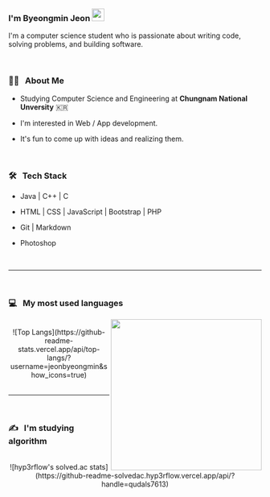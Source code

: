 ### I'm Byeongmin Jeon  <img src="https://github.com/souvikguria98/souvikguria98/blob/master/Hi.gif" width="25">


I'm a computer science student who is passionate about writing code, solving problems, and building software.


<br>


<h3> 👨🏻 &nbsp; About Me </h3>

- Studying Computer Science and Engineering at <b>Chungnam National Unversity</b> :kr:

- I'm interested in Web / App development. 

- It's fun to come up with ideas and realizing them.


<br>


<h3>🛠 &nbsp; Tech Stack</h3>


- Java | C++ | C 

- HTML | CSS | JavaScript | Bootstrap | PHP

<!--- 🛢 &nbsp; MySQL | MongoDB -->

- Git | Markdown

- Photoshop

<br>

<hr>

<br>

<h3>💻 &nbsp; My most used languages </h3>

<img src="https://media.giphy.com/media/17b875GGvV9m9sLmNc/giphy.gif" width="300" align='right'>

<br>


<center> ![Top Langs](https://github-readme-stats.vercel.app/api/top-langs/?username=jeonbyeongmin&show_icons=true)</center>

<br>



<hr>

<br>

<h3>✍️ &nbsp; I'm studying algorithm </h3>

<br>

<center> ![hyp3rflow's solved.ac stats](https://github-readme-solvedac.hyp3rflow.vercel.app/api/?handle=qudals7613)</center>

<br>
